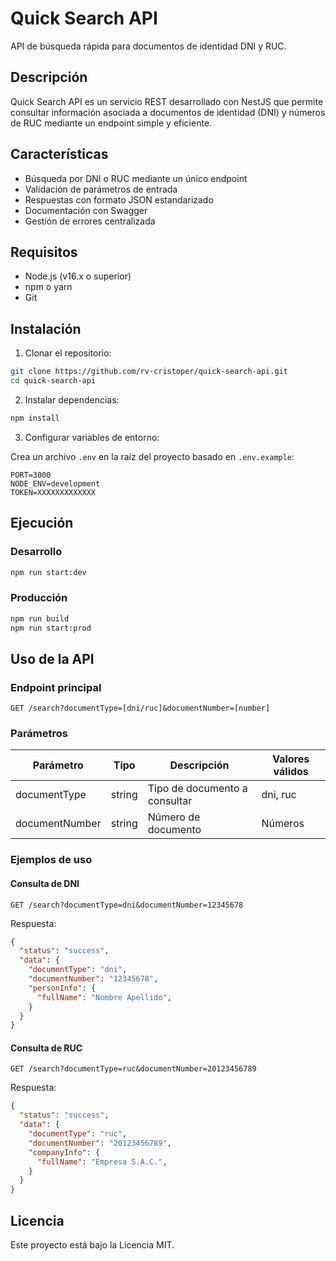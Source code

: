 # Quick Search API

API de búsqueda rápida para documentos de identidad DNI y RUC.

## Descripción

Quick Search API es un servicio REST desarrollado con NestJS que permite consultar información asociada a documentos de identidad (DNI) y números de RUC mediante un endpoint simple y eficiente.

## Características

- Búsqueda por DNI o RUC mediante un único endpoint
- Validación de parámetros de entrada
- Respuestas con formato JSON estandarizado
- Documentación con Swagger
- Gestión de errores centralizada

## Requisitos

- Node.js (v16.x o superior)
- npm o yarn
- Git

## Instalación

1. Clonar el repositorio:

```bash
git clone https://github.com/rv-cristoper/quick-search-api.git
cd quick-search-api
```

2. Instalar dependencias:

```bash
npm install
```

3. Configurar variables de entorno:

Crea un archivo `.env` en la raíz del proyecto basado en `.env.example`:

```
PORT=3000
NODE_ENV=development
TOKEN=XXXXXXXXXXXXX
```

## Ejecución

### Desarrollo

```bash
npm run start:dev
```

### Producción

```bash
npm run build
npm run start:prod
```

## Uso de la API

### Endpoint principal

```
GET /search?documentType=[dni/ruc]&documentNumber=[number]
```

### Parámetros

| Parámetro | Tipo | Descripción | Valores válidos |
|-----------|------|-------------|----------------|
| documentType | string | Tipo de documento a consultar | dni, ruc |
| documentNumber | string | Número de documento | Números |

### Ejemplos de uso

#### Consulta de DNI

```
GET /search?documentType=dni&documentNumber=12345678
```

Respuesta:

```json
{
  "status": "success",
  "data": {
    "documentType": "dni",
    "documentNumber": "12345678",
    "personInfo": {
      "fullName": "Nombre Apellido",
    }
  }
}
```

#### Consulta de RUC

```
GET /search?documentType=ruc&documentNumber=20123456789
```

Respuesta:

```json
{
  "status": "success",
  "data": {
    "documentType": "ruc",
    "documentNumber": "20123456789",
    "companyInfo": {
      "fullName": "Empresa S.A.C.",
    }
  }
}
```

## Licencia

Este proyecto está bajo la Licencia MIT.